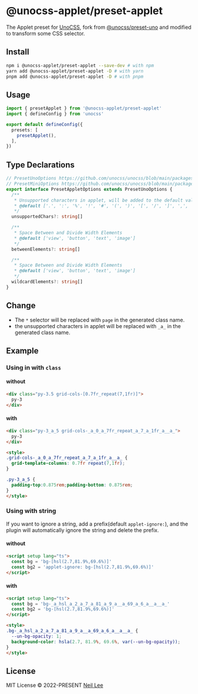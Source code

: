 # @unocss-applet/preset-applet

The Applet preset for [UnoCSS](https://github.com/unocss/unocss), fork from [@unocss/preset-uno](https://github.com/unocss/unocss/tree/main/packages/preset-uno) and modified to transform some CSS selector.

## Install

```bash
npm i @unocss-applet/preset-applet --save-dev # with npm
yarn add @unocss-applet/preset-applet -D # with yarn
pnpm add @unocss-applet/preset-applet -D # with pnpm
```

## Usage

```ts
import { presetApplet } from '@unocss-applet/preset-applet'
import { defineConfig } from 'unocss'

export default defineConfig({
  presets: [
    presetApplet(),
  ],
})
```

## Type Declarations

```ts
// PresetUnoOptions https://github.com/unocss/unocss/blob/main/packages/preset-uno/src/index.ts#L9
// PresetMiniOptions https://github.com/unocss/unocss/blob/main/packages/preset-mini/src/index.ts#L33-L73
export interface PresetAppletOptions extends PresetUnoOptions {
  /**
   * Unsupported characters in applet, will be added to the default value
   * @default ['.', ':', '%', '!', '#', '(', ')', '[', '/', ']', ',', '$', '{', '}', '@', '+', '^', '&', '<', '>', '\'', '\\', '"', '?', '*']
   */
  unsupportedChars?: string[]

  /**
   * Space Between and Divide Width Elements
   * @default ['view', 'button', 'text', 'image']
   */
  betweenElements?: string[]

  /**
   * Space Between and Divide Width Elements
   * @default ['view', 'button', 'text', 'image']
   */
  wildcardElements?: string[]
}
```

## Change

- The `*` selector will be replaced with `page` in the generated class name.
- the unsupported characters in applet will be replaced with `_a_` in the generated class name.

## Example

### Using in with `class`

#### without

```html
<div class="py-3.5 grid-cols-[0.7fr_repeat(7,1fr)]">
  py-3
</div>
```

#### with

```html
<div class="py-3_a_5 grid-cols-_a_0_a_7fr_repeat_a_7_a_1fr_a__a_">
  py-3
</div>

<style>
.grid-cols-_a_0_a_7fr_repeat_a_7_a_1fr_a__a_ {
  grid-template-columns: 0.7fr repeat(7,1fr);
}

.py-3_a_5 {
  padding-top:0.875rem;padding-bottom: 0.875rem;
}
</style>
```

### Using with string

If you want to ignore a string, add a prefix(default `applet-ignore:`), and the plugin will automatically ignore the string and delete the prefix.

#### without

```html
<script setup lang="ts">
  const bg = 'bg-[hsl(2.7,81.9%,69.6%)]'
  const bg2 = 'applet-ignore: bg-[hsl(2.7,81.9%,69.6%)]'
</script>
```

#### with

```html
<script setup lang="ts">
  const bg = 'bg-_a_hsl_a_2_a_7_a_81_a_9_a__a_69_a_6_a__a__a_'
  const bg2 = 'bg-[hsl(2.7,81.9%,69.6%)]'
</script>

<style>
.bg-_a_hsl_a_2_a_7_a_81_a_9_a__a_69_a_6_a__a__a_ {
  --un-bg-opacity: 1;
  background-color: hsla(2.7, 81.9%, 69.6%, var(--un-bg-opacity));
}
</style>
```

## License

MIT License &copy; 2022-PRESENT [Neil Lee](https://github.com/zguolee)

